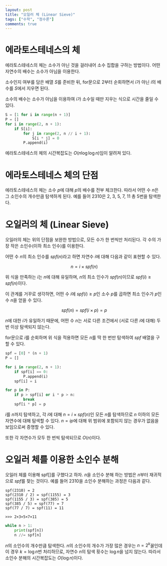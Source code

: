 ```yaml
---
layout: post
title: "오일러 체 (Linear Sieve)"
tags: ["수학", "정수론"]
comments: true
--- 
```


# 에라토스테네스의 체 

에라토스테네스의 체는 소수가 아닌 것을 걸러내어 소수 집합을 구하는 방법이다. 어떤 자연수의 배수는 소수가 아님을 이용한다. 

소수인지 여부를 담은 배열 $S$를 준비한 뒤, for문으로 2부터 순회하면서 $i$가 아닌 $i$의 배수를 $S$에서 지우면 된다. 

소수의 배수는 소수가 아님을 이용하여 $i$가 소수일 때만 지우는 식으로 시간을 줄일 수 있다. 

```python
S = [1 for i in range(n + 1)]
P = []
for i in range(2, n + 1):
    if S[i]:
        for j in range(2, n // i + 1):
            S[i * j] = 0
        P.append(i)
``` 

에라토스테네스의 체의 시간복잡도는 $O(n \log{\log{n}})$임이 알려져 있다. 

# 에라토스테네스 체의 단점 

에라토스테네스의 체는 소수 $p$에 대해 $p$의 배수를 전부 체크한다. 따라서 어떤 수 $n$은 그 소인수의 개수만큼 탐색하게 된다. 예를 들어 2310은 2, 3, 5, 7, 11 총 5번을 탐색한다. 

# 오일러의 체 (Linear Sieve) 

오일러의 체는 위의 단점을 보완한 방법으로, 모든 수가 한 번씩만 처리된다. 각 수의 가장 작은 소인수(이하 최소 인수)를 이용한다. 

어떤 수 $n$의 최소 인수를 $spf(n)$라고 하면 자연수 $i$에 대해 다음과 같이 표현할 수 있다. 

$$ n = i \times spf(n) $$ 

위 식을 만족하는 $i$는 $n$에 대해 유일하며, $n$의 최소 인수가 $spf(n)$이므로 $spf(i) \geq spf(n)$이다. 

이 관계를 거꾸로 생각하면, 어떤 수 $i$에 $spf(i) \geq p$인 소수 $p$를 곱하면 최소 인수가 $p$인 수 $n$을 얻을 수 있다. 

$$ spf(n) = spf(i \times p) = p $$ 

$n$에 대한 $i$가 유일하기 때문에, 어떤 수 $n$는 서로 다른 조건에서 (서로 다른 $i$에 대해) 두 번 이상 탐색되지 않는다. 

for문으로 $i$를 순회하며 위 식을 적용하면 모든 $n$를 딱 한 번만 탐색하여 $spf$ 배열을 구할 수 있다. 

```python
spf = [0] * (n + 1)
P = []

for i in range(2, n + 1):
    if spf[i] == 0:
        P.append(i)
    spf[i] = i

for p in P:
    if p > spf[i] or i * p > n:
        break
    spf[i * p] = p
``` 

$i$를 $n$까지 탐색하고, 각 $i$에 대해 $n = i \times spf(n)$인 모든 $n$를 탐색하므로 $n$ 이하의 모든 자연수에 대해 탐색할 수 있다. $n = ip$에 대해 위 범위에 포함되지 않는 경우가 없음을 보임으로써 증명할 수 있다. 

또한 각 자연수가 모두 한 번씩 탐색되므로 $O(n)$이다. 

# 오일러 체를 이용한 소인수 분해 

오일러 체를 이용해 spf[]를 구했다고 하자. $n$을 소인수 분해 하는 방법은 $n$부터 재귀적으로 $spf$를 찾는 것이다. 예를 들어 2310을 소인수 분해하는 과정은 다음과 같다.

```
spf(2310) = 2
spf(2310 / 2) = spf(1155) = 3
spf(1155 / 3) = spf(385) = 5
spf(385 / 5) = spf(77) = 7
spf(77 / 7) = spf(11) = 11

>>> 2×3×5×7×11
```

```python
while n > 1:
    print(spf[n])
    n //= spf[n]
```

$n$의 소인수의 개수만큼 탐색한다. $n$의 소인수의 개수가 가장 많은 경우는 $n = 2^k$꼴인데 이 경우 $k = \log{n}$번 처리하므로, 자연수 $n$의 탐색 횟수는 $\log{n}$을 넘지 않는다. 따라서 소인수 분해의 시간복잡도는 $O(\log{n})$이다.
